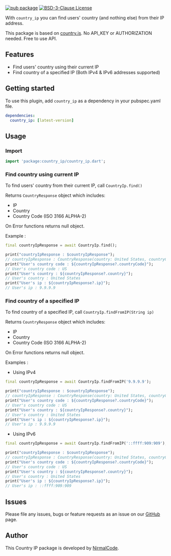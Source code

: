 [![pub package](https://img.shields.io/pub/v/country_ip?color=orange)](https://pub.dartlang.org/packages/country_ip)
[![BSD-3-Clause License](https://img.shields.io/github/license/NirmalAriyathilake/country_ip)](https://github.com/NirmalAriyathilake/country_ip/blob/main/LICENSE)

With `country_ip` you can find users' country (and nothing else) from their IP address.

This package is based on [country.is](https://country.is/). No API_KEY or AUTHORIZATION needed. Free to use API.

## Features

- Find users' country using their current IP
- Find country of a specified IP (Both IPv4 & IPv6 addresses supported)

## Getting started

To use this plugin, add `country_ip` as a dependency in your pubspec.yaml file.

```yaml
dependencies:
  country_ip: [latest-version]
```

## Usage

### Import

```dart
import 'package:country_ip/country_ip.dart';
```

### Find country using current IP

To find users' country from their current IP, call `CountryIp.find()`

Returns `CountryResponse` object which includes:

- IP
- Country
- Country Code (ISO 3166 ALPHA-2)

On Error functions returns null object.

Example :

```dart
final countryIpResponse = await CountryIp.find();

print("countryIpResponse : $countryIpResponse");
// countryIpResponse : CountryResponse(country: United States, countryCode: US, ip: 9.9.9.9)
print("User's country code : ${countryIpResponse?.countryCode}");
// User's country code : US
print("User's country : ${countryIpResponse?.country}");
// User's country : United States
print("User's ip : ${countryIpResponse?.ip}");
// User's ip : 9.9.9.9
```

### Find country of a specified IP

To find country of a specified IP, call `CountryIp.findFromIP(String ip)`

Returns `CountryResponse` object which includes:

- IP
- Country
- Country Code (ISO 3166 ALPHA-2)

On Error functions returns null object.

Examples :

- Using IPv4

```dart
final countryIpResponse = await CountryIp.findFromIP('9.9.9.9');

print("countryIpResponse : $countryIpResponse");
// countryIpResponse : CountryResponse(country: United States, countryCode: US, ip: 9.9.9.9)
print("User's country code : ${countryIpResponse?.countryCode}");
// User's country code : US
print("User's country : ${countryIpResponse?.country}");
// User's country : United States
print("User's ip : ${countryIpResponse?.ip}");
// User's ip : 9.9.9.9
```

- Using IPv6

```dart
final countryIpResponse = await CountryIp.findFromIP('::ffff:909:909');

print("countryIpResponse : $countryIpResponse");
// countryIpResponse : CountryResponse(country: United States, countryCode: US, ip: ::ffff:909:909)
print("User's country code : ${countryIpResponse?.countryCode}");
// User's country code : US
print("User's country : ${countryIpResponse?.country}");
// User's country : United States
print("User's ip : ${countryIpResponse?.ip}");
// User's ip : ::ffff:909:909
```

## Issues

Please file any issues, bugs or feature requests as an issue on our [GitHub](https://github.com/NirmalAriyathilake/country_ip/issues) page.

## Author

This Country IP package is developed by [NirmalCode](https://nirmalcode.com).

